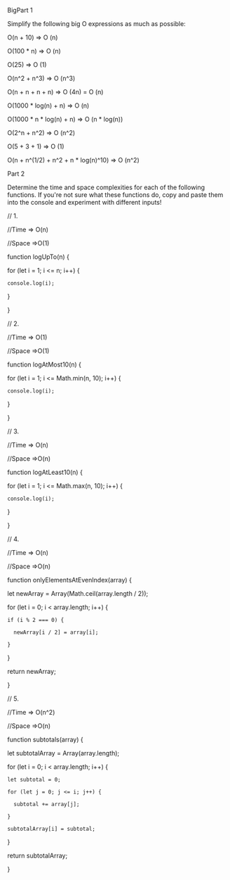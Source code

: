 BigPart 1

Simplify the following big O expressions as much as possible:

O(n + 10) => O (n)

O(100 * n) => O (n)

O(25) => O (1)

O(n^2 + n^3) => O (n^3)

O(n + n + n + n) => O (4n) = O (n)

O(1000 * log(n) + n) => O (n)

O(1000 * n * log(n) + n) => O (n * log(n))

O(2^n + n^2) => O (n^2)

O(5 + 3 + 1) => O (1)

O(n + n^(1/2) + n^2 + n * log(n)^10) => O (n^2)

Part 2

Determine the time and space complexities for each of the following functions. If you're not sure what these functions do, copy and paste them into the console and experiment with different inputs!


// 1.


//Time => O(n)

//Space =>O(1)

function logUpTo(n) {

  for (let i = 1; i <= n; i++) {
  
    console.log(i);
    
  }
  
}


// 2.

//Time => O(1)

//Space =>O(1)

function logAtMost10(n) {

  for (let i = 1; i <= Math.min(n, 10); i++) {
  
    console.log(i);
    
  }
  
}


// 3.

//Time => O(n)

//Space =>O(n)

function logAtLeast10(n) {

  for (let i = 1; i <= Math.max(n, 10); i++) {
  
    console.log(i);
    
  }
  
}


// 4.

//Time => O(n)

//Space =>O(n)

function onlyElementsAtEvenIndex(array) {

  let newArray = Array(Math.ceil(array.length / 2));
  
  for (let i = 0; i < array.length; i++) {
  
    if (i % 2 === 0) {
    
      newArray[i / 2] = array[i];
      
    }
    
  }
  
  return newArray;
  
}


// 5.

//Time => O(n^2)

//Space =>O(n)

function subtotals(array) {

  let subtotalArray = Array(array.length);
  
  for (let i = 0; i < array.length; i++) {
  
    let subtotal = 0;
    
    for (let j = 0; j <= i; j++) {
    
      subtotal += array[j];
      
    }
    
    subtotalArray[i] = subtotal;
    
  }
  
  return subtotalArray;
  
}
